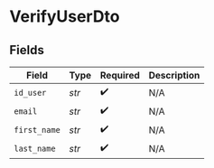 # VerifyUserDto


## Fields

| Field              | Type               | Required           | Description        |
| ------------------ | ------------------ | ------------------ | ------------------ |
| `id_user`          | *str*              | :heavy_check_mark: | N/A                |
| `email`            | *str*              | :heavy_check_mark: | N/A                |
| `first_name`       | *str*              | :heavy_check_mark: | N/A                |
| `last_name`        | *str*              | :heavy_check_mark: | N/A                |